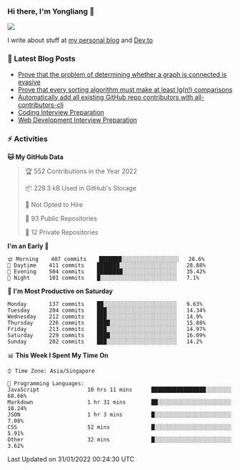 ### Hi there, I'm Yongliang 👋 
<!--
**tlylt/tlylt** is a ✨ _special_ ✨ repository because its `README.md` (this file) appears on your GitHub profile.

Here are some ideas to get you started:

- 🔭 I’m currently working on ...
- 🌱 I’m currently learning ...
- 👯 I’m looking to collaborate on ...
- 🤔 I’m looking for help with ...
- 💬 Ask me about ...
- 📫 How to reach me: ...
- 😄 Pronouns: ...
- ⚡ Fun fact: ...
-->

<img
align="center"
src="https://github-readme-stats.vercel.app/api/?username=tlylt&theme=dracula"
/>

I write about stuff at [my personal blog](https://www.yongliangliu.com/) and [Dev.to](https://dev.to/tlylt)

### 📕 Latest Blog Posts

<!-- BLOG-POST-LIST:START -->
- [Prove that the problem of determining whether a graph is connected is evasive](https://www.yongliangliu.com/blog/prove-graph-check-connected-evasive/)
- [Prove that every sorting algorithm must make at least lg&lpar;n!&rpar; comparisons](https://www.yongliangliu.com/blog/prove-sorting-at-least-lgn/)
- [Automatically add all existing GitHub repo contributors with all-contributors-cli](https://www.yongliangliu.com/blog/all-contributors-cli-recognize-existing/)
- [Coding Interview Preparation](https://www.yongliangliu.com/blog/coding-interview-prep/)
- [Web Development Interview Preparation](https://www.yongliangliu.com/blog/web-dev-interview-prep/)
<!-- BLOG-POST-LIST:END -->

### ⚡ Activities
<!--START_SECTION:waka-->
**🐱 My GitHub Data** 

> 🏆 552 Contributions in the Year 2022
 > 
> 📦 229.3 kB Used in GitHub's Storage 
 > 
> 🚫 Not Opted to Hire
 > 
> 📜 93 Public Repositories 
 > 
> 🔑 12 Private Repositories  
 > 
**I'm an Early 🐤** 

```text
🌞 Morning    407 commits    ███████░░░░░░░░░░░░░░░░░░   28.6% 
🌆 Daytime    411 commits    ███████░░░░░░░░░░░░░░░░░░   28.88% 
🌃 Evening    504 commits    ████████░░░░░░░░░░░░░░░░░   35.42% 
🌙 Night      101 commits    █░░░░░░░░░░░░░░░░░░░░░░░░   7.1%

```
📅 **I'm Most Productive on Saturday** 

```text
Monday       137 commits    ██░░░░░░░░░░░░░░░░░░░░░░░   9.63% 
Tuesday      204 commits    ███░░░░░░░░░░░░░░░░░░░░░░   14.34% 
Wednesday    212 commits    ███░░░░░░░░░░░░░░░░░░░░░░   14.9% 
Thursday     226 commits    ████░░░░░░░░░░░░░░░░░░░░░   15.88% 
Friday       213 commits    ███░░░░░░░░░░░░░░░░░░░░░░   14.97% 
Saturday     229 commits    ████░░░░░░░░░░░░░░░░░░░░░   16.09% 
Sunday       202 commits    ███░░░░░░░░░░░░░░░░░░░░░░   14.2%

```


📊 **This Week I Spent My Time On** 

```text
⌚︎ Time Zone: Asia/Singapore

💬 Programming Languages: 
JavaScript               10 hrs 11 mins      █████████████████░░░░░░░░   68.66% 
Markdown                 1 hr 31 mins        ██░░░░░░░░░░░░░░░░░░░░░░░   10.24% 
JSON                     1 hr 3 mins         █░░░░░░░░░░░░░░░░░░░░░░░░   7.08% 
CSS                      52 mins             █░░░░░░░░░░░░░░░░░░░░░░░░   5.91% 
Other                    32 mins             █░░░░░░░░░░░░░░░░░░░░░░░░   3.62%

```


 Last Updated on 31/01/2022 00:24:30 UTC
<!--END_SECTION:waka-->